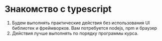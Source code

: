# Знакомство с typescript
1. Будем выполнять практические действия без использования UI библиотек и фреймворков. Вам потребуется nodejs, npm и браузер
2. Действия лучше выполнять по порядку программы курса.
